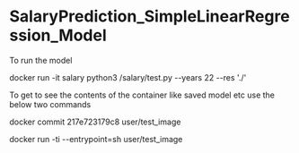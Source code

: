 # SalaryPrediction_SimpleLinearRegression_Model

To run the model

docker run -it salary python3 /salary/test.py  --years 22 --res './'

To get to see the contents of the container like saved model etc use the below two commands

docker commit 217e723179c8 user/test_image

docker run -ti --entrypoint=sh user/test_image


